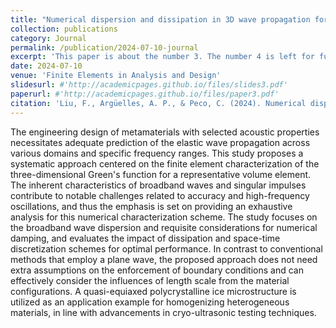 ```yaml
---
title: "Numerical dispersion and dissipation in 3D wave propagation for polycrystalline homogenization"
collection: publications
category: Journal
permalink: /publication/2024-07-10-journal
excerpt: 'This paper is about the number 3. The number 4 is left for future work.'
date: 2024-07-10
venue: 'Finite Elements in Analysis and Design'
slidesurl: #'http://academicpages.github.io/files/slides3.pdf'
paperurl: #'http://academicpages.github.io/files/paper3.pdf'
citation: 'Liu, F., Argüelles, A. P., & Peco, C. (2024). Numerical dispersion and dissipation in 3D wave propagation for polycrystalline homogenization. Finite Elements in Analysis and Design, 240, 104212.'
---
```


The engineering design of metamaterials with selected acoustic properties necessitates adequate prediction of the elastic wave propagation across various domains and specific frequency ranges. This study proposes a systematic approach centered on the finite element characterization of the three-dimensional Green's function for a representative volume element. The inherent characteristics of broadband waves and singular impulses contribute to notable challenges related to accuracy and high-frequency oscillations, and thus the emphasis is set on providing an exhaustive analysis for this numerical characterization scheme. The study focuses on the broadband wave dispersion and requisite considerations for numerical damping, and evaluates the impact of dissipation and space-time discretization schemes for optimal performance. In contrast to conventional methods that employ a plane wave, the proposed approach does not need extra assumptions on the enforcement of boundary conditions and can effectively consider the influences of length scale from the material configurations. A quasi-equiaxed polycrystalline ice microstructure is utilized as an application example for homogenizing heterogeneous materials, in line with advancements in cryo-ultrasonic testing techniques.
